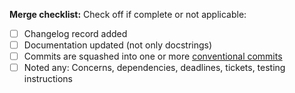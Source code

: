 
**Merge checklist:**
Check off if complete or not applicable:
- [ ] Changelog record added
- [ ] Documentation updated (not only docstrings)
- [ ] Commits are squashed into one or more [conventional commits](https://open-edx-proposals.readthedocs.io/en/latest/best-practices/oep-0051-bp-conventional-commits.html)
- [ ] Noted any: Concerns, dependencies, deadlines, tickets, testing instructions
